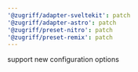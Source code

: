 ```yaml
---
'@zugriff/adapter-sveltekit': patch
'@zugriff/adapter-astro': patch
'@zugriff/preset-nitro': patch
'@zugriff/preset-remix': patch
---
```


support new configuration options
